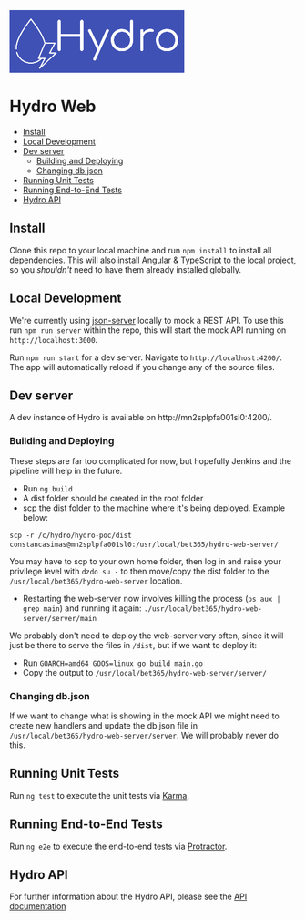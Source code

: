 ![hydro](/src/assets/img/hydro_logo_blue_bg.png)

# Hydro Web

<!-- TOC depthFrom:2 -->

- [Install](#install)
- [Local Development](#local-development)
- [Dev server](#dev-server)
  - [Building and Deploying](#building-and-deploying)
  - [Changing db.json](#changing-dbjson)
- [Running Unit Tests](#running-unit-tests)
- [Running End-to-End Tests](#running-end-to-end-tests)
- [Hydro API](#hydro-api)

<!-- /TOC -->

## Install

Clone this repo to your local machine and run `npm install` to install all dependencies. This will also install Angular & TypeScript to the local project, so you _shouldn't_ need to have them already installed globally.

## Local Development

We're currently using [json-server](https://github.com/typicode/json-server) locally to mock a REST API. To use this run `npm run server` within the repo, this will start the mock API running on `http://localhost:3000`.

Run `npm run start` for a dev server. Navigate to `http://localhost:4200/`. The app will automatically reload if you change any of the source files.

## Dev server

A dev instance of Hydro is available on http://mn2splpfa001sl0:4200/.

### Building and Deploying

These steps are far too complicated for now, but hopefully Jenkins and the pipeline will help in the future.

- Run `ng build`
- A dist folder should be created in the root folder
- scp the dist folder to the machine where it's being deployed. Example below:

```
scp -r /c/hydro/hydro-poc/dist constancasimas@mn2splpfa001sl0:/usr/local/bet365/hydro-web-server/
```

You may have to scp to your own home folder, then log in and raise your privilege level with `dzdo su -` to then move/copy the dist folder to the `/usr/local/bet365/hydro-web-server` location.

- Restarting the web-server now involves killing the process (`ps aux | grep main`) and running it again: `./usr/local/bet365/hydro-web-server/server/main`

We probably don't need to deploy the web-server very often, since it will just be there to serve the files in `/dist`, but if we want to deploy it:

- Run `GOARCH=amd64 GOOS=linux go build main.go`
- Copy the output to `/usr/local/bet365/hydro-web-server/server/`

### Changing db.json

If we want to change what is showing in the mock API we might need to create new handlers and update the db.json file in `/usr/local/bet365/hydro-web-server/server`. We will probably never do this.

## Running Unit Tests

Run `ng test` to execute the unit tests via [Karma](https://karma-runner.github.io).

## Running End-to-End Tests

Run `ng e2e` to execute the end-to-end tests via [Protractor](http://www.protractortest.org/).

## Hydro API

For further information about the Hydro API, please see the [API documentation](https://for-git-prod.lb.local/forensic_monitoring/hydro/tree/master/hydro-api)
